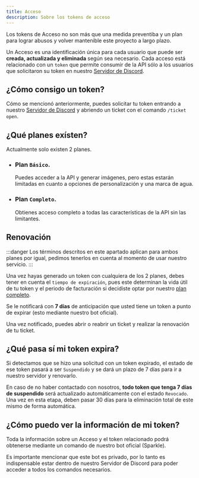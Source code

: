 ```yaml
---
title: Acceso
description: Sobre los tokens de acceso
---
```


Los tokens de Acceso no son más que una medida preventiba y un plan para lograr abusos y volver mantenible este proyecto a largo plazo.

Un Acceso es una identificación única para cada usuario que puede ser **creada, actualizada y eliminada** según sea necesario. Cada acceso está relacionado con un `token` que permite consumir de la API sólo a los usuarios que solicitaron su token en nuestro [Servidor de Discord](https://discord.gg/YqUkagNPaw).

## ¿Cómo consigo un token?

Cómo se mencionó anteriormente, puedes solicitar tu token entrando a nuestro [Servidor de Discord](https://discord.gg/YqUkagNPaw) y abriendo un ticket con el comando `/ticket open`.

## ¿Qué planes exísten?

Actualmente solo existen 2 planes.

- ### Plan `Básico`.

  Puedes acceder a la API y generar imágenes, pero estas estarán limitadas en cuanto a opciones de personalización y una marca de agua.

- ### Plan `Completo`.

  Obtienes acceso completo a todas las características de la API sin las limitantes.

## Renovación

:::danger
Los términos descrítos en este apartado aplican para ambos planes por igual, pedimos tenerlos en cuenta al momento de usar nuestro servicio.
:::

Una vez hayas generado un token con cualquiera de los 2 planes, debes tener en cuenta el `tiempo de expiración`, pues este determinan la vida útil de tu token y el periodo de facturación si decidiste optar por nuestro [plan completo](#plan-completo).

Se le notificará con **7 días** de anticipación que usted tiene un token a punto de expirar (esto mediante nuestro bot oficial).

Una vez notificado, puedes abrir o reabrir un ticket y realizar la renovación de tu ticket.

## ¿Qué pasa sí mi token expira?

Si detectamos que se hizo una solicitud con un token expirado, el estado de ese token pasará a ser `Suspendido` y se dará un plazo de 7 días para ir a nuestro servidor y renovarlo.

En caso de no haber contactado con nosotros, **todo token que tenga 7 días de suspendido** será actualizado automáticamente con el estado `Revocado`. Una vez en esta etapa, deben pasar 30 días para la eliminación total de este mismo de forma automática.

## ¿Cómo puedo ver la información de mi token?

Toda la información sobre un Acceso y el token relacionado podrá obtenerse mediante un comando de nuestro bot oficial (Sparkle).

Es importante mencionar que este bot es privado, por lo tanto es indispensable estar dentro de nuestro Servidor de Discord para poder acceder a todos los comandos necesarios.
